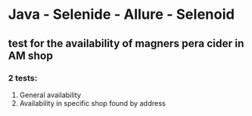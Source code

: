 # Java - Selenide - Allure - Selenoid
## test for the availability of magners pera cider in AM shop
### 2 tests:
1. General availability
2. Availability in specific shop found by address
